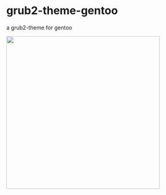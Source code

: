 # grub2-theme-gentoo
a grub2-theme for gentoo

<a href="https://github.com/vitalogy/grub2-theme-gentoo/blob/master/screenshot.png"><img height=400 src="https://github.com/vitalogy/grub2-theme-gentoo/blob/master/screenshot.png?raw=true"></a>
